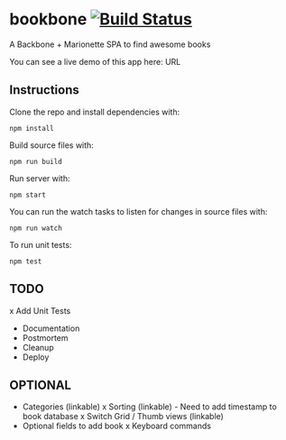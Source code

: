 # bookbone [![Build Status](https://travis-ci.org/Charca/bookbone.svg)](https://travis-ci.org/Charca/bookbone)
A Backbone + Marionette SPA to find awesome books

You can see a live demo of this app here: URL

## Instructions

Clone the repo and install dependencies with:

```
npm install
```

Build source files with:

```
npm run build
```

Run server with:

```
npm start
```

You can run the watch tasks to listen for changes in source files with:

```
npm run watch
```

To run unit tests:

```
npm test
```

## TODO
x Add Unit Tests
- Documentation
- Postmortem
- Cleanup
- Deploy

## OPTIONAL
- Categories (linkable)
x Sorting (linkable) - Need to add timestamp to book database
x Switch Grid / Thumb views (linkable)
- Optional fields to add book
x Keyboard commands